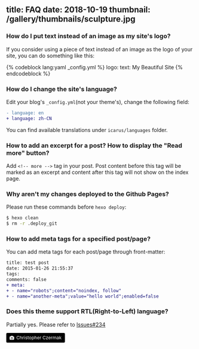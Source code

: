 title: FAQ
date: 2018-10-19
thumbnail: /gallery/thumbnails/sculpture.jpg
---

### How do I put text instead of an image as my site's logo?

If you consider using a piece of text instead of an image as the logo of your site, you can do something like this:

{% codeblock lang:yaml _config.yml %}
logo:
    text: My Beautiful Site
{% endcodeblock %}
<!-- more -->
### How do I change the site's language?
Edit your blog's `_config.yml`(not your theme's), change the following field:

```diff
- language: en
+ language: zh-CN
```

You can find available translations under `icarus/languages` folder.

### How to add an excerpt for a post? How to display the "Read more" button?
Add `<!-- more -->` tag in your post. Post content before this tag will be marked as an excerpt and content after this tag will not show on the index page.

### Why aren't my changes deployed to the Github Pages?
Please run these commands before `hexo deploy`:

```bash
$ hexo clean
$ rm -r .deploy_git
```

### How to add meta tags for a specified post/page?

You can add meta tags for each post/page through front-matter:

```diff
title: test post
date: 2015-01-26 21:55:37
tags:
comments: false
+ meta:
+ - name="robots";content="noindex, follow"
+ - name="another-meta";value="hello world";enabled=false
```

### Does this theme support RTL(Right-to-Left) language?

Partially yes. Please refer to [Issues#234](https://github.com/ppoffice/hexo-theme-icarus/issues/234)

<a style="background-color:black;color:white;text-decoration:none;padding:4px 6px;font-size:12px;line-height:1.2;display:inline-block;border-radius:3px" href="https://unsplash.com/@czermak_photography?utm_medium=referral&amp;utm_campaign=photographer-credit&amp;utm_content=creditBadge" target="_blank" rel="noopener noreferrer" title="Download free do whatever you want high-resolution photos from Christopher Czermak"><span style="display:inline-block;padding:2px 3px"><svg xmlns="http://www.w3.org/2000/svg" style="height:12px;width:auto;position:relative;vertical-align:middle;top:-1px;fill:white" viewBox="0 0 32 32"><title>unsplash-logo</title><path d="M20.8 18.1c0 2.7-2.2 4.8-4.8 4.8s-4.8-2.1-4.8-4.8c0-2.7 2.2-4.8 4.8-4.8 2.7.1 4.8 2.2 4.8 4.8zm11.2-7.4v14.9c0 2.3-1.9 4.3-4.3 4.3h-23.4c-2.4 0-4.3-1.9-4.3-4.3v-15c0-2.3 1.9-4.3 4.3-4.3h3.7l.8-2.3c.4-1.1 1.7-2 2.9-2h8.6c1.2 0 2.5.9 2.9 2l.8 2.4h3.7c2.4 0 4.3 1.9 4.3 4.3zm-8.6 7.5c0-4.1-3.3-7.5-7.5-7.5-4.1 0-7.5 3.4-7.5 7.5s3.3 7.5 7.5 7.5c4.2-.1 7.5-3.4 7.5-7.5z"></path></svg></span><span style="display:inline-block;padding:2px 3px">Christopher Czermak</span></a>